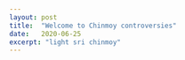 ```yaml
---
layout: post
title:  "Welcome to Chinmoy controversies"
date:   2020-06-25
excerpt: "light sri chinmoy"
---
```

